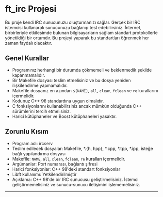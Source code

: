 # ft_irc Projesi

Bu proje kendi IRC sunucunuzu oluşturmanızı sağlar. Gerçek bir IRC istemcisi kullanarak sunucunuzu bağlanıp test edebilirsiniz. İnternet, birbirleriyle etkileşimde bulunan bilgisayarların sağlam standart protokollerle yönetildiği bir ortamdır. Bu projeyi yaparak bu standartları öğrenmek her zaman faydalı olacaktır.

## Genel Kurallar

- Programınız herhangi bir durumda çökmemeli ve beklenmedik şekilde kapanmamalıdır.
- Bir Makefile dosyası teslim etmelisiniz ve bu dosya yeniden ilişkilendirme yapmamalıdır.
- Makefile dosyanız en azından `$(NAME)`, `all`, `clean`, `fclean` ve `re` kurallarını içermelidir.
- Kodunuz C++ 98 standardına uygun olmalıdır.
- C fonksiyonlarını kullanabilirsiniz ancak mümkün olduğunda C++ sürümlerini tercih etmelisiniz.
- Harici kütüphaneler ve Boost kütüphaneleri yasaktır.

## Zorunlu Kısım

- Program adı: ircserv
- Teslim edilecek dosyalar: Makefile, *.{h, hpp}, *.cpp, *.tpp, *.ipp, isteğe bağlı yapılandırma dosyası
- Makefile: `NAME`, `all`, `clean`, `fclean`, `re` kuralları içermelidir.
- Argümanlar: Port numarası, bağlantı şifresi
- Harici fonksiyonlar: C++ 98'deki standart fonksiyonlar
- Libft kullanımı: Yetkilendirilmiştir
- Açıklama: C++ 98'de bir IRC sunucusu geliştirmelisiniz. İstemci geliştirmemelisiniz ve sunucu-sunucu iletişimini işlememelisiniz.

---
